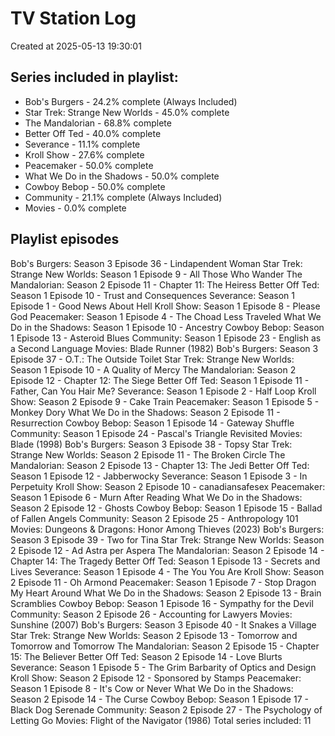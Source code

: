 # TV Station Log

Created at 2025-05-13 19:30:01


Series included in playlist:
--------------------------
- Bob's Burgers - 24.2% complete (Always Included)
- Star Trek: Strange New Worlds - 45.0% complete
- The Mandalorian - 68.8% complete
- Better Off Ted - 40.0% complete
- Severance - 11.1% complete
- Kroll Show - 27.6% complete
- Peacemaker - 50.0% complete
- What We Do in the Shadows - 50.0% complete
- Cowboy Bebop - 50.0% complete
- Community - 21.1% complete (Always Included)
- Movies - 0.0% complete

Playlist episodes
--------------------------
Bob's Burgers: Season 3 Episode 36 - Lindapendent Woman
Star Trek: Strange New Worlds: Season 1 Episode 9 - All Those Who Wander
The Mandalorian: Season 2 Episode 11 - Chapter 11: The Heiress
Better Off Ted: Season 1 Episode 10 - Trust and Consequences
Severance: Season 1 Episode 1 - Good News About Hell
Kroll Show: Season 1 Episode 8 - Please God
Peacemaker: Season 1 Episode 4 - The Choad Less Traveled
What We Do in the Shadows: Season 1 Episode 10 - Ancestry
Cowboy Bebop: Season 1 Episode 13 - Asteroid Blues
Community: Season 1 Episode 23 - English as a Second Language
Movies: Blade Runner (1982)
Bob's Burgers: Season 3 Episode 37 - O.T.: The Outside Toilet
Star Trek: Strange New Worlds: Season 1 Episode 10 - A Quality of Mercy
The Mandalorian: Season 2 Episode 12 - Chapter 12: The Siege
Better Off Ted: Season 1 Episode 11 - Father, Can You Hair Me?
Severance: Season 1 Episode 2 - Half Loop
Kroll Show: Season 2 Episode 9 - Cake Train
Peacemaker: Season 1 Episode 5 - Monkey Dory
What We Do in the Shadows: Season 2 Episode 11 - Resurrection
Cowboy Bebop: Season 1 Episode 14 - Gateway Shuffle
Community: Season 1 Episode 24 - Pascal's Triangle Revisited
Movies: Blade (1998)
Bob's Burgers: Season 3 Episode 38 - Topsy
Star Trek: Strange New Worlds: Season 2 Episode 11 - The Broken Circle
The Mandalorian: Season 2 Episode 13 - Chapter 13: The Jedi
Better Off Ted: Season 1 Episode 12 - Jabberwocky
Severance: Season 1 Episode 3 - In Perpetuity
Kroll Show: Season 2 Episode 10 - canadiansafesex
Peacemaker: Season 1 Episode 6 - Murn After Reading
What We Do in the Shadows: Season 2 Episode 12 - Ghosts
Cowboy Bebop: Season 1 Episode 15 - Ballad of Fallen Angels
Community: Season 2 Episode 25 - Anthropology 101
Movies: Dungeons & Dragons: Honor Among Thieves (2023)
Bob's Burgers: Season 3 Episode 39 - Two for Tina
Star Trek: Strange New Worlds: Season 2 Episode 12 - Ad Astra per Aspera
The Mandalorian: Season 2 Episode 14 - Chapter 14: The Tragedy
Better Off Ted: Season 1 Episode 13 - Secrets and Lives
Severance: Season 1 Episode 4 - The You You Are
Kroll Show: Season 2 Episode 11 - Oh Armond
Peacemaker: Season 1 Episode 7 - Stop Dragon My Heart Around
What We Do in the Shadows: Season 2 Episode 13 - Brain Scramblies
Cowboy Bebop: Season 1 Episode 16 - Sympathy for the Devil
Community: Season 2 Episode 26 - Accounting for Lawyers
Movies: Sunshine (2007)
Bob's Burgers: Season 3 Episode 40 - It Snakes a Village
Star Trek: Strange New Worlds: Season 2 Episode 13 - Tomorrow and Tomorrow and Tomorrow
The Mandalorian: Season 2 Episode 15 - Chapter 15: The Believer
Better Off Ted: Season 2 Episode 14 - Love Blurts
Severance: Season 1 Episode 5 - The Grim Barbarity of Optics and Design
Kroll Show: Season 2 Episode 12 - Sponsored by Stamps
Peacemaker: Season 1 Episode 8 - It's Cow or Never
What We Do in the Shadows: Season 2 Episode 14 - The Curse
Cowboy Bebop: Season 1 Episode 17 - Black Dog Serenade
Community: Season 2 Episode 27 - The Psychology of Letting Go
Movies: Flight of the Navigator (1986)
Total series included: 11
